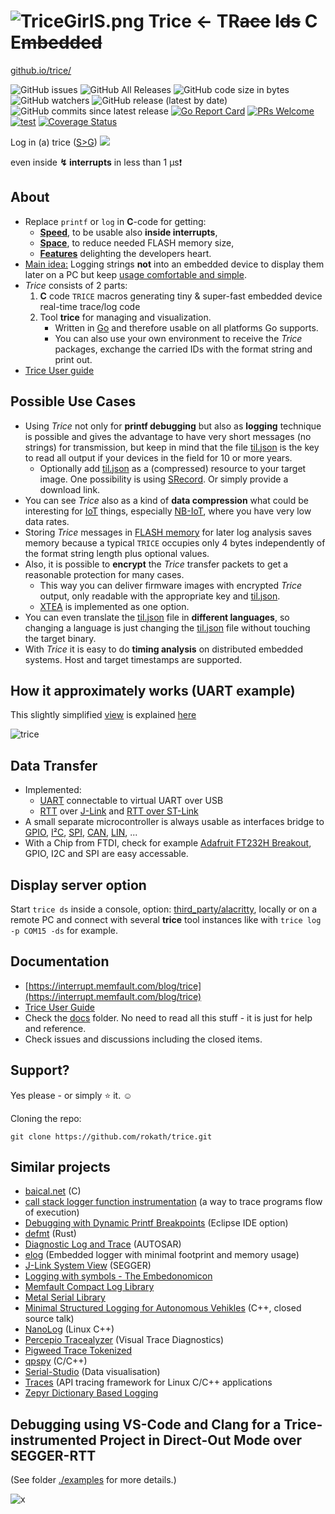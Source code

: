 # ![TriceGirlS.png](./docs/ref/TriceGirl-167x222.png) **Trice** <- **TR**~~ace~~ **I**~~ds~~ **C** **E**~~mbedded~~  

[github.io/trice/](https://rokath.github.io/trice/)

<!-- ![GitHub Workflow Status](https://img.shields.io/github/workflow/status/rokath/trice/goreleaser) -->
![GitHub issues](https://img.shields.io/github/issues/rokath/trice)
![GitHub All Releases](https://img.shields.io/github/downloads/rokath/trice/total)
![GitHub code size in bytes](https://img.shields.io/github/languages/code-size/rokath/trice)
![GitHub watchers](https://img.shields.io/github/watchers/rokath/trice?label=watch)
![GitHub release (latest by date)](https://img.shields.io/github/v/release/rokath/trice)
![GitHub commits since latest release](https://img.shields.io/github/commits-since/rokath/trice/latest)
[![Go Report Card](https://goreportcard.com/badge/github.com/rokath/trice)](https://goreportcard.com/report/github.com/rokath/trice)
[![PRs Welcome](https://img.shields.io/badge/PRs-welcome-brightgreen.svg?style=flat-square)](http://makeapullrequest.com)
[![test](https://github.com/shogo82148/actions-goveralls/workflows/test/badge.svg?branch=main)](https://coveralls.io/github/rokath/trice)
[![Coverage Status](https://coveralls.io/repos/github/rokath/trice/badge.svg?branch=master)](https://coveralls.io/github/rokath/trice?branch=master)

Log in (a) trice ([S>G](https://www.screentogif.com/)) ![ ](./docs/ref/life0.gif)

even inside **↯ interrupts** in less than 1 µs❗

## About

- Replace `printf` or `log` in **C**-code for getting:
  - **[Speed](./docs/TriceSpeed.md)**, to be usable also **inside interrupts**,
  - **[Space](./docs/TriceSpace.md)**, to reduce needed FLASH memory size,
  - **[Features](./docs/TraceWithTrice.md#Tricefeatures)** delighting the developers heart.
- <u>Main idea:</u> Logging strings **not** into an embedded device to display them later on a PC but keep [usage comfortable and simple](./docs/TriceUserGuide.md#2-get-started).
- *Trice* consists of 2 parts:
  1. **C** code `TRICE` macros generating tiny & super-fast embedded device real-time trace/log code
  2. Tool **trice** for managing and visualization.
      - Written in [Go](https://golang.org/) and therefore usable on all platforms Go supports.
      - You can also use your own environment to receive the *Trice* packages, exchange the carried IDs with the format string and print out.
- [Trice User guide](./docs/TriceUserGuide.md)

## Possible Use Cases

- Using *Trice* not only for **printf debugging** but also as **logging** technique is possible and gives the advantage to have very short messages (no strings) for transmission, but keep in mind that the file [til.json](./test/testdata/til.json) is the key to read all output if your devices in the field for 10 or more years.
  - Optionally add [til.json](./test/testdata/til.json) as a (compressed) resource to your target image. One possibility is using [SRecord](http://srecord.sourceforge.net/download.html). Or simply provide a download link.
- You can see *Trice* also as a kind of **data compression** what could be interesting for [IoT](https://en.wikipedia.org/wiki/Internet_of_things) things, especially [NB-IoT](https://en.wikipedia.org/wiki/Narrowband_IoT), where you have very low data rates.
- Storing *Trice* messages in [FLASH memory](https://en.wikipedia.org/wiki/Flash_memory) for later log analysis saves memory because a typical `TRICE` occupies only 4 bytes independently of the format string length plus optional values.
- Also, it is possible to **encrypt** the *Trice* transfer packets to get a reasonable protection for many cases.
  - This way you can deliver firmware images with encrypted *Trice* output, only readable with the appropriate key and [til.json](./test/testdata/til.json).
  - [XTEA](https://en.m.wikipedia.org/wiki/XTEA) is implemented as one option.
- You can even translate the [til.json](./test/testdata/til.json) file in **different languages**, so changing a language is just changing the [til.json](./test/testdata/til.json) file without touching the target binary.
- With *Trice* it is easy to do **timing analysis** on distributed embedded systems. Host and target timestamps are supported.

## How it approximately works (UART example)

This slightly simplified [view](https://github.com/jgraph/drawio) is explained [here](./docs/TraceWithTrice.md#4-how-it-works---the-main-idea)

![trice](./docs/ref/triceCOBSBlockDiagram.svg)

## Data Transfer

- Implemented:
  - [UART](https://en.wikipedia.org/wiki/Universal_asynchronous_receiver-transmitter) connectable to virtual UART over USB
  - [RTT](https://www.segger.com/products/debug-probes/j-link/technology/about-real-time-transfer/) over [J-Link](./third_party/segger.com/ReadMe.md) and [RTT over ST-Link](./third_party/goST/ReadMe.md)
- A small separate microcontroller is always usable as interfaces bridge to [GPIO](https://circuitcellar.com/cc-blog/a-trace-tool-for-embedded-systems/), [I²C](https://en.wikipedia.org/wiki/I%C2%B2C), [SPI](https://en.wikipedia.org/wiki/Serial_Peripheral_Interface), [CAN](https://en.wikipedia.org/wiki/CAN_bus), [LIN](https://en.wikipedia.org/wiki/Local_Interconnect_Network), ...
- With a Chip from FTDI, check for example [Adafruit FT232H Breakout](https://learn.adafruit.com/adafruit-ft232h-breakout), GPIO, I2C and SPI are easy accessable.
## Display server option

Start `trice ds` inside a console, option: [third_party/alacritty](./third_party/alacritty), locally or on a remote PC and connect with several **trice** tool instances like with `trice log -p COM15 -ds` for example.

## Documentation

- [https://interrupt.memfault.com/blog/trice](https://interrupt.memfault.com/blog/trice)
- [Trice User Guide](./docs/TriceUserGuide.md)
- Check the [docs](./docs) folder. No need to read all this stuff - it is just for help and reference.
- Check issues and discussions including the closed items.

## Support?

Yes please - or simply :star: it. ☺

Cloning the repo:

```b
git clone https://github.com/rokath/trice.git
```

## Similar projects

- [baical.net](http://baical.net/up7.html) (C)
- [call stack logger function instrumentation](https://dev.to/taugustyn/call-stack-logger-function-instrumentation-as-a-way-to-trace-programs-flow-of-execution-419a) (a way to trace programs flow of execution)
- [Debugging with Dynamic Printf Breakpoints](https://mcuoneclipse.com/2022/02/09/debugging-with-dynamic-printf-breakpoints/) (Eclipse IDE option)
- [defmt](https://github.com/knurling-rs/defmt) (Rust)
- [Diagnostic Log and Trace](https://github.com/COVESA/dlt-daemon) (AUTOSAR)
- [elog](https://github.com/martinribelotta/elog) (Embedded logger with minimal footprint and memory usage)
- [J-Link System View](https://www.segger.com/products/development-tools/systemview/technology/what-is-systemview/) (SEGGER)
- [Logging with symbols - The Embedonomicon](https://docs.rust-embedded.org/embedonomicon/logging.html)
- [Memfault Compact Log Library](https://docs.memfault.com/docs/mcu/compact-logs/#host-decoding)
- [Metal Serial Library](https://github.com/metal-ci/test/tree/master/doc/metal.serial.md)
- [Minimal Structured Logging for Autonomous Vehikles](https://youtu.be/FyJI4Z6jD4w) (C++, closed source talk)
- [NanoLog](https://github.com/PlatformLab/NanoLog) (Linux C++)
- [Percepio Tracealyzer](https://percepio.com/tracealyzer/) (Visual Trace Diagnostics)
- [Pigweed Trace Tokenized](https://pigweed.dev/pw_trace_tokenized/)
- [qpspy](https://www.state-machine.com/qtools/qpspy.html) (C/C++)
- [Serial-Studio](https://github.com/Serial-Studio/Serial-Studio) (Data visualisation)
- [Traces](https://github.com/yotamr/traces) (API tracing framework for Linux C/C++ applications
- [Zepyr Dictionary Based Logging](https://docs.zephyrproject.org/3.1.0/services/logging/index.html#dictionary-based-logging)

## Debugging using VS-Code and Clang for a Trice-instrumented Project in Direct-Out Mode over SEGGER-RTT

(See folder [./examples](./examples) for more details.)

![x](./examples/Animation.gif)

<!--- B A C K U P

- [call stack logger function instrumentation](https://sii.pl/blog/call-stack-logger-function-instrumentation-as-a-way-to-trace-programs-flow-of-execution/) (a way to trace programs flow of execution)

## `TRICE` macros for C & C++ code

- Real fast: **12 CPU clocks per (short) *trice* possible!!!**
  - With a 48MHz clock this is 250ns. Light travels about 80 meters in that time.
- TRICE in your code **reduces the needed FLASH memory** because the instrumentation code is very small (can be less 200 bytes FLASH and about 100 bytes RAM) and no printf library code nor log strings are inside the embedded device anymore.


## ATTENTION 4

- In release v0.41.0 now the `TRICE` macro works additionally. To use it, simply use it like `printf`:
  - No need for parameter count and bit width.
    - The internal used parameter bit width is 32 bit, but you can use also `TRICE8`, `TRICE16`, `TRICE32`, `TRICE64`, 
    - 0 to 12 parameters possible (extendable).
  - No strings supported ("%s"). Use `TRICE_S` than.
  - Many usage options inside `pkg/src/triceCheck.c` visible.
- Needs better tests and updated documentation.

## ATTENTION 3

In release v0.39.0 now encryption works again. To implement it well and open for future, the additional COBS package descriptor is now 4 bytes long. That means the **trice** tool version 0.39.0 does not work with older target code. Please update your target code or stay with an older release.
Probably the COBS encoding will not change in the next time anymore.

## ATTENTION 2

In release v0.38.0 now target timestamps possible. To implement it well and open for future, an additional COBS package descriptor byte was added. That means the **trice** tool version 0.38.0 does not work with older target code. Please update your target code or stay with an older release.

## ATTENTION

The **TRICE** technique changed heavily between release 0.33.0 and 0.34.0. The `flex` and `esc` encodings are replaced by a [COBS](https://en.wikipedia.org/wiki/Consistent_Overhead_Byte_Stuffing) encoding which will be the default now. The stuff works already well but is not in its final state and is not documented vet. It lacks also automated tests. The internal speed goes to its limit (~6 clocks per *trice* on M0+ possible) by using a double buffer instead of a fifo. Also porting is easier now. The documentation is outdated but gets updated soon. But first the tests. If you have a project with `flex` or `esc` encoding, please update the target code or stay with version 0.33.0.

 Because of the very short execution time of a *trice* you could add to the scheduler:

```c
    Trice16i( "tim:@tick %5u ", clock );
    Trice8i( "sig:task %u -> %u\n", previousTaskID, nexTaskID );
```

 The execution of this code block produces totally 8 log bytes to visualize the output on PC, what looks similar to this for 3 task switches:

![alt](./docs/ref/taskSwitchTimesExample.PNG)

First are the PC reception timestamps and after the port info are the used *trice* ids just for easy location inside the source code. See the diferences between the (blue) ticks in this 3 lines. These are 28 or 36 processor clocks only. The code producing this is:

![alt](./docs/ref/taskSwitchTimesExampleCode.PNG)

  The same is possible for **interrupt timing analysis**.

- Mixed case TRICE macros are [short](./docs/TriceEncodings.md#flex-short-sub-encoding) *Trices* and the letter i at the end says **i**nside critical section. (FLEX encoding)
- `Trice16( "tim: myFunc %d\n", sysTick );` before and after a function call lets you easy measure the function execution time.
- As graphical visualization you could use a tool similar to [https://github.com/sqshq/sampler](https://github.com/sqshq/sampler).

<!---
## Target timestamps?

- TRICE has intentionally no target timestamps for performance reasons. Also it is not foreseeable which time base is needed in which application. On the PC you can display the *reception timestamps*.
- Because several *trice* statements can form a single log line, a generally added timestamp would cause difficulties with that. This could be handled but adds complexity not worth the effort.
- But you can add own **timestamps as parameters** for exact embedded time measurements. Having several devices with *trice* timestamps, **network timing measurement** is possible.

### Target timestamp examples

- Lets say you have a 16 bit systick, called `SYSTICKVAL16` and 16 bit timestamps are fine for you:
  - Simply add `trice16( "time:@%5u:", SYSTICKVAL16 );` everywhere you need exact time.
  - Or use `trice16( "time:@%5u:My values are %d, %d, %d\n", SYSTICKVAL16, my0, my1, my2 );`
- Same with a 32 bit systick, called `SYSTICKVAL32`:
  - Simply add `trice32( "time:@%9u:", SYSTICKVAL32 );` everywhere you need exact time.
  - Or use `trice32( "time:@%9u:My values are %d, %d, %d\n", SYSTICKVAL32, my0, my1, my2 );`

This is a slightly simplified [view](https://github.com/jgraph/drawio):

![trice](./docs/ref/trice4BlockDiagram.svg)

- When the program flow passes the line `Trice16( Id(12345), "MSG: %d Kelvin\n", k );` the ID *12345* and the 16 bit temperature value are transferred as one combined 32 bit value into the triceFifo, what goes really fast. Different encodings are possible. The program flow is nearly undisturbed, so **TRICE macros are usable also inside interrupts or in the scheduler**.
- For visualization a background service is needed. In the simplest case it is just an UART triggered interrupt for triceFIFO reading. Or you can use [RTT](./docs/TriceOverRTT.md).
- So the whole target instrumentation are the *trice* macros, the *trice* fifo and the UART  ISR.
- During runtime the PC **trice** tool receives the *trice* as a 4 byte package `0x30 0x39 0x00 0x0e` from the UART port.
- The `0x30 0x39` is the ID 12345 and a map lookup delivers the format string *"MSG: %d Kelvin\n"* and also the format information *"TRICE16_1"*. Now the **trice** tool is able to execute `printf("MSG: %d Kelvin\n", 0x000e);` and the full log information is displayed in the MSG color.
- Only the parameter count and size affect encoding size but not the format string length.

## `trice` PC tool

- Manages `TRICE` macro IDs inside a C or C++ source tree and extracts the strings in an ID-string list during target device compile time.
- Displays `TRICE` macros like printf() output in real-time during target device runtime. The received IDs and parameters are printed out.
- Can receive trices on several PCs and display them on a remote display server.
- Written in [Go](https://github.com/golang/go), simply usage, no installer, needs to be in $PATH.

## Structured Logging?

Right now only event logging is implemented.

According to the design aim **"Keep embedded device code small and fast"** there is no structuring code inside the target device, **but** you can add channel information to the *trice* log strings:

```c
trice32( Id(12345), "Verbose: bla bla")
```

These can be understood as tags too. But only one tag per *trice* right now.
Look into [lineTransformerANSI.go](./internal/emitter/lineTransformerANSI.go) for options or extensions.

Also you can at compile time disable *trice* code generation on file level with `#define TRICE_OFF 1` before including `trice.h`.

Because [one *trice* consists typically only of 4 to 8 bytes](./docs/TriceEncodings.md#flex-encoding) there is usually no need to dynamically switch trices on and off inside the embedded device. This can be done on the display side inside the **trice** tool with the command line switches `-ban` or `-pick`. For example `-pick err,wrn` disables all output despite error and warning messages.
Switching trices on and off inside the target increases the overhead and demands some kind of command interface.
If needed, always an `if` is usable.

The **trice** tool can also perform further tasks like JSON encoding with additional log information and transferring this information to some webserver in the future.

## Search counters

![GitHub search hit counter](https://img.shields.io/github/search/rokath/trice/trace)
![GitHub search hit counter](https://img.shields.io/github/search/rokath/trice/instrumentation)
![GitHub search hit counter](https://img.shields.io/github/search/rokath/trice/embedded)
![GitHub search hit counter](https://img.shields.io/github/search/rokath/trice/logging)
![GitHub search hit counter](https://img.shields.io/github/search/rokath/trice/real-time)
![GitHub search hit counter](https://img.shields.io/github/search/rokath/trice/debugging)
![GitHub search hit counter](https://img.shields.io/github/search/rokath/trice/monitoring)
![GitHub search hit counter](https://img.shields.io/github/search/rokath/trice/terminal)
![GitHub search hit counter](https://img.shields.io/github/search/rokath/trice/cli)
![GitHub search hit counter](https://img.shields.io/github/search/rokath/trice/diagnostics)
![GitHub search hit counter](https://img.shields.io/github/search/rokath/trice/tool)
![GitHub search hit counter](https://img.shields.io/github/search/rokath/trice/data-recording)
![GitHub search hit counter](https://img.shields.io/github/search/rokath/trice/rtos)
![GitHub search hit counter](https://img.shields.io/github/search/rokath/trice/multi-language-support)
![GitHub search hit counter](https://img.shields.io/github/search/rokath/trice/compression)
![GitHub search hit counter](https://img.shields.io/github/search/rokath/trice/timing-analysis)
![GitHub search hit counter](https://img.shields.io/github/search/rokath/trice/time-measurement)
![GitHub search hit counter](https://img.shields.io/github/search/rokath/trice/golang)
![GitHub search hit counter](https://img.shields.io/github/search/rokath/trice/printf)
![GitHub search hit counter](https://img.shields.io/github/search/rokath/trice/encryption)
![GitHub search hit counter](https://img.shields.io/github/search/rokath/trice/serial)
![GitHub search hit counter](https://img.shields.io/github/search/rokath/trice/C)

-->
